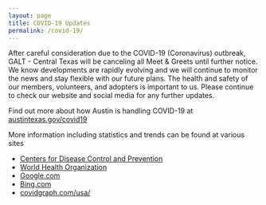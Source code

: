 ```yaml
---
layout: page
title: COVID-19 Updates
permalink: /covid-19/
---
```


After careful consideration due to the COVID-19 (Coronavirus) outbreak,
GALT - Central Texas will be canceling all Meet & Greets until further notice.
We know developments are rapidly evolving and we will continue to monitor the news and stay
flexible with our future plans. The health and safety of our members, volunteers, and
adopters is important to us. Please continue to check our website and social media for any
further updates.

Find out more about how Austin is handling COVID-19 at [austintexas.gov/covid19](http://austintexas.gov/covid19)

More information including statistics and trends can be found at various sites

- [Centers for Disease Control and Prevention](https://www.cdc.gov/coronavirus/2019-nCoV/index.html)
- [World Health Organization](https://www.who.int/emergencies/diseases/novel-coronavirus-2019)
- [Google.com](https://www.google.com/intl/en_us/covid19/)
- [Bing.com](https://www.bing.com/covid/local/unitedstates)
- [covidgraph.com/usa/](https://covidgraph.com/usa/)

